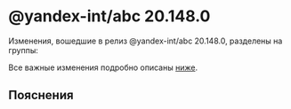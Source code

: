 # @yandex-int/abc 20.148.0

<!-- ЧЕЛОВЕЧЕСКОЕ ВСТУПЛЕНИЕ -->

Изменения, вошедшие в релиз @yandex-int/abc 20.148.0, разделены на группы:

Все важные изменения подробно описаны [ниже](#Пояснения).

## Пояснения

